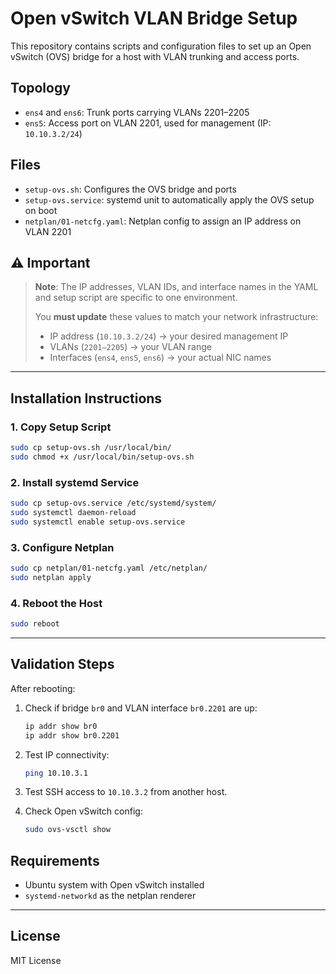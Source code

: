 # Open vSwitch VLAN Bridge Setup

This repository contains scripts and configuration files to set up an Open vSwitch (OVS) bridge for a host with VLAN trunking and access ports.

## Topology

- `ens4` and `ens6`: Trunk ports carrying VLANs 2201–2205
- `ens5`: Access port on VLAN 2201, used for management (IP: `10.10.3.2/24`)

## Files

- `setup-ovs.sh`: Configures the OVS bridge and ports
- `setup-ovs.service`: systemd unit to automatically apply the OVS setup on boot
- `netplan/01-netcfg.yaml`: Netplan config to assign an IP address on VLAN 2201

## ⚠️ Important

> **Note**: The IP addresses, VLAN IDs, and interface names in the YAML and setup script are specific to one environment.
>
> You **must update** these values to match your network infrastructure:
>
> - IP address (`10.10.3.2/24`) → your desired management IP
> - VLANs (`2201–2205`) → your VLAN range
> - Interfaces (`ens4`, `ens5`, `ens6`) → your actual NIC names

---

## Installation Instructions

### 1. Copy Setup Script

```bash
sudo cp setup-ovs.sh /usr/local/bin/
sudo chmod +x /usr/local/bin/setup-ovs.sh
```

### 2. Install systemd Service

```bash
sudo cp setup-ovs.service /etc/systemd/system/
sudo systemctl daemon-reload
sudo systemctl enable setup-ovs.service
```

### 3. Configure Netplan

```bash
sudo cp netplan/01-netcfg.yaml /etc/netplan/
sudo netplan apply
```

### 4. Reboot the Host

```bash
sudo reboot
```

---

## Validation Steps

After rebooting:

1. Check if bridge `br0` and VLAN interface `br0.2201` are up:
   ```bash
   ip addr show br0
   ip addr show br0.2201
   ```

2. Test IP connectivity:
   ```bash
   ping 10.10.3.1
   ```

3. Test SSH access to `10.10.3.2` from another host.

4. Check Open vSwitch config:
   ```bash
   sudo ovs-vsctl show
   ```

## Requirements

- Ubuntu system with Open vSwitch installed
- `systemd-networkd` as the netplan renderer

---

## License

MIT License
